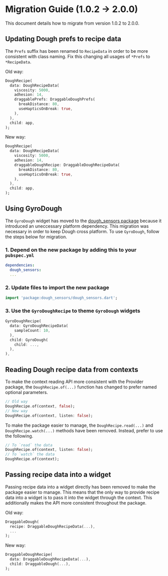 # Migration Guide (1.0.2 -> 2.0.0)

This document details how to migrate from version 1.0.2 to 2.0.0.

## Updating Dough prefs to recipe data

The `Prefs` suffix has been renamed to `RecipeData` in order to be more consistent with class naming. Fix this changing all usages of `*Prefs` to `*RecipeData`.

Old way:

```dart
DoughRecipe(
  data: DoughRecipeData(
    viscosity: 5000,
    adhesion: 14,
    draggablePrefs: DraggableDoughPrefs(
      breakDistance: 80,
      useHapticsOnBreak: true,
    ),
  ),
  child: app,
);
```

New way:

```dart
DoughRecipe(
  data: DoughRecipeData(
    viscosity: 5000,
    adhesion: 14,
    draggableDoughRecipe: DraggableDoughRecipeData(
      breakDistance: 80,
      useHapticsOnBreak: true,
    ),
  ),
  child: app,
);
```

## Using GyroDough

The `GyroDough` widget has moved to the [dough_sensors package](https://pub.dev/packages/dough_sensor) because it introduced an uneccessary platform dependency. This migration was necessary in order to keep Dough cross platform. To use `GyroDough`, follow the steps below for migration.

### 1. Depend on the new package by adding this to your `pubspec.yml`

```yml
dependencies:
  dough_sensors:
  ...
```

### 2. Update files to import the new package

```dart
import 'package:dough_sensors/dough_sensors.dart';
```

### 3. Use the `GyroDoughRecipe` to theme `GyroDough` widgets

```dart
GyroDoughRecipe(
  data: GyroDoughRecipeData(
    sampleCount: 10,
  ),
  child: GyroDough(
    child: ...,
  ),
),
```

## Reading Dough recipe data from contexts

To make the context reading API more consistent with the Provider package, the `DoughRecipe.of(...)` function has changed to prefer named optional parameters.

```dart
// Old way
DoughRecipe.of(context, false);
// New way
DoughRecipe.of(context, listen: false);
```

To make the package easier to manage, the `DoughRecipe.read(...)` and `DoughRecipe.watch(...)` methods have been removed. Instead, prefer to use the following.

```dart
// To `read` the data
DoughRecipe.of(context, listen: false);
// To `watch` the data
DoughRecipe.of(context);
```

## Passing recipe data into a widget

Passing recipe data into a widget directly has been removed to make the package easier to manage. This means that the only way to provide recipe data into a widget is to pass it into the widget through the context. This additionally makes the API more consistent throughout the package.

Old way:

```dart
DraggableDough(
  recipe: DraggableDoughRecipeData(...),
  ...
);
```

New way:

```dart
DraggableDoughRecipe(
  data: DraggableDoughRecipeData(...),
  child: DraggableDough(...),
);
```
